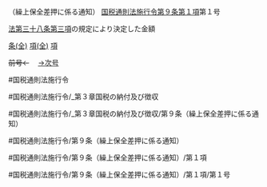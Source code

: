 （繰上保全差押に係る通知）
[国税通則法施行令第９条第１項](国税通則法施行＿令＿第９条第１項)第１号

[法第三十八条第三項](国税通則法＿＿＿＿＿第３８条第３項)の規定により決定した金額

[条(全)](国税通則法施行＿令＿第９条_.md)    [項(全)](国税通則法施行＿令＿第９条第１項_.md)    [項](国税通則法施行＿令＿第９条第１項.md)

~~前号←~~　  [→次号](国税通則法施行＿令＿第９条第１項第２号.md)

#国税通則法施行令

#国税通則法施行令/_第３章国税の納付及び徴収

#国税通則法施行令/_第３章国税の納付及び徴収/第９条（繰上保全差押に係る通知）

#国税通則法施行令/第９条（繰上保全差押に係る通知）

#国税通則法施行令/第９条（繰上保全差押に係る通知）/第１項

#国税通則法施行令/第９条（繰上保全差押に係る通知）/第１項/第１号

